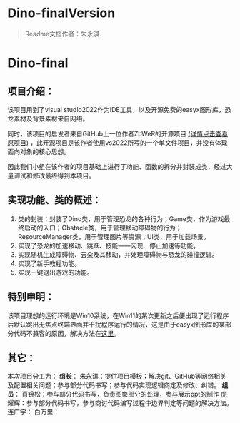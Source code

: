 # Dino-finalVersion

> Readme文档作者：朱永淇

# Dino-final

## 项目介绍：
该项目用到了visual studio2022作为IDE工具，以及开源免费的easyx图形库，恐龙素材及背景素材来自网络。

同时，该项目的启发者来自GitHub上一位作者ZbWeR的开源项目 [(详情点击查看原项目)](https://github.com/ZbWeR/Dinosaur-Game) ，此开源项目是该作者使用vs2022所写的一个单文件项目，并没有体现面向对象的核心思想。

因此我们小组在该作者的项目基础上进行了功能、函数的拆分并封装成类，经过大量调试和修改最终得到本项目。



## 实现功能、类的概述：
1. 类的封装：封装了Dino类，用于管理恐龙的各种行为；Game类，作为游戏最终启动的入口；Obstacle类，用于管理移动障碍物的行为；ResourceManager类，用于管理图片等资源；UI类，用于加载场景。
2. 实现了恐龙的加速移动、跳跃、技能——闪现、停止加速等功能。
3. 实现随机生成障碍物、云朵及其移动，并处理障碍物与恐龙的碰撞逻辑。
4. 实现了新手教程功能。
5. 实现一键退出游戏的功能。



## 特别申明：
该项目理想的运行环境是Win10系统，在Win11的某次更新之后便出现了运行程序后默认跳出无焦点终端界面并干扰程序运行的情况，这是由于easyx图形库的某部分代码不兼容的原因，解决方法在[这里](https://qa.codebus.cn/question/2449)。



## 其它：
本次项目分工为：
**组长**：
朱永淇：提供项目模板；解决git、GitHub等网络相关及配置相关问题；参与部分代码书写；参与代码实现逻辑商定及修改、纠错。
**组员**：
肖锦松：参与部分代码书写，负责图象部分的处理，参与展示ppt的制作
虎耀辉：参与部分代码书写，参与商讨代码编写过程中边界判定等问题的解决方法。
连广宇：
白万里：